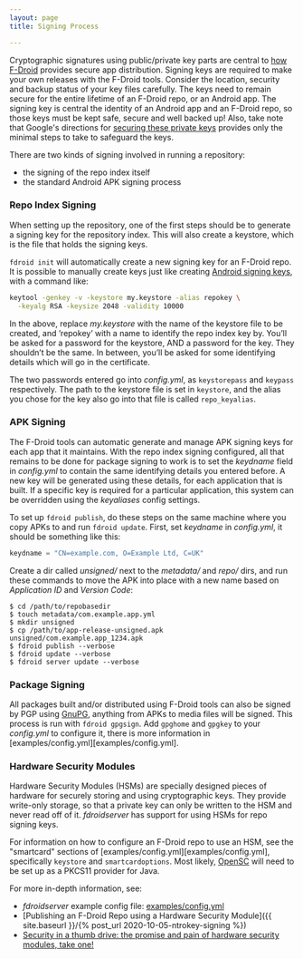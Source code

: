 ```yaml
---
layout: page
title: Signing Process

---
```



Cryptographic signatures using public/private key parts are central to
[how F-Droid](../Security_Model) provides secure app
distribution. Signing keys are required to make your own releases with
the F-Droid tools.  Consider the location, security and backup status
of your key files carefully.  The keys need to remain secure for the
entire lifetime of an F-Droid repo, or an Android app.  The signing
key is central the identity of an Android app and an F-Droid repo, so
those keys must be kept safe, secure and well backed up!  Also, take
note that Google's directions for
[securing these private keys](https://developer.android.com/studio/publish/app-signing.html#secure-key)
provides only the minimal steps to take to safeguard the keys.

There are two kinds of signing involved in running a repository:

-   the signing of the repo index itself
-   the standard Android APK signing process

### Repo Index Signing

When setting up the repository, one of the first steps should be to
generate a signing key for the repository index. This will also create
a keystore, which is the file that holds the signing keys.

`fdroid init` will automatically create a new signing key for an
F-Droid repo.  It is possible to manually create keys just like
creating
[Android signing keys](https://developer.android.com/studio/publish/app-signing.html#signing-manually),
with a command like:

```bash
keytool -genkey -v -keystore my.keystore -alias repokey \
  -keyalg RSA -keysize 2048 -validity 10000
```

In the above, replace _my.keystore_ with the name of the keystore file
to be created, and ’repokey’ with a name to identify the repo index
key by.  You’ll be asked for a password for the keystore, AND a
password for the key. They shouldn’t be the same. In between, you’ll
be asked for some identifying details which will go in the
certificate.

The two passwords entered go into _config.yml_, as `keystorepass` and
`keypass` respectively. The path to the keystore file is set in
`keystore`, and the alias you chose for the key also go into that file
is called `repo_keyalias`.


### APK Signing

The F-Droid tools can automatic generate and manage APK signing keys
for each app that it maintains.  With the repo index signing
configured, all that remains to be done for package signing to work is
to set the _keydname_ field in _config.yml_ to contain the same
identifying details you entered before.  A new key will be generated
using these details, for each application that is built. If a
specific key is required for a particular application, this system can
be overridden using the _keyaliases_ config settings.

To set up `fdroid publish`, do these steps on the same machine where
you copy APKs to and run `fdroid update`.  First, set _keydname_ in
_config.yml_, it should be something like this:

```python
keydname = "CN=example.com, O=Example Ltd, C=UK"
```

Create a dir called _unsigned/_ next to the _metadata/_ and _repo/_
dirs, and run these commands to move the APK into place with a new
name based on _Application ID_ and _Version Code_:

```console
$ cd /path/to/repobasedir
$ touch metadata/com.example.app.yml
$ mkdir unsigned
$ cp /path/to/app-release-unsigned.apk unsigned/com.example.app_1234.apk
$ fdroid publish --verbose
$ fdroid update --verbose
$ fdroid server update --verbose
```


### Package Signing

All packages built and/or distributed using F-Droid tools can also be
signed by PGP using [GnuPG](https://gnupg.org), anything from APKs to
media files will be signed.  This process is run with `fdroid
gpgsign`.  Add `gpghome` and `gpgkey` to your _config.yml_ to configure
it, there is more information in
[examples/config.yml][examples/config.yml].


### Hardware Security Modules

Hardware Security Modules (HSMs) are specially designed pieces of
hardware for securely storing and using cryptographic keys.  They
provide write-only storage, so that a private key can only be written
to the HSM and never read off of it.  _fdroidserver_ has support for
using HSMs for repo signing keys.

For information on how to configure an F-Droid repo to use an HSM, see
the "smartcard" sections of [examples/config.yml][examples/config.yml],
specifically `keystore` and `smartcardoptions`.  Most likely,
[OpenSC](https://github.com/OpenSC/OpenSC) will need to be set up as a
PKCS11 provider for Java.

For more in-depth information, see:
* _fdroidserver_ example config file: [examples/config.yml](https://gitlab.com/fdroid/fdroidserver/-/blob/2.1a0/examples/config.yml#L125)
* [Publishing an F-Droid Repo using a Hardware Security Module]({{ site.baseurl }}/{% post_url 2020-10-05-ntrokey-signing %})
* [Security in a thumb drive: the promise and pain of hardware security modules, take one!](https://guardianproject.info/2014/03/28/security-in-a-thumb-drive-the-promise-and-pain-of-hardware-security-modules-take-one/)
